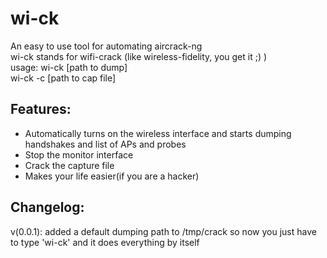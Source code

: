 # wi-ck
An easy to use tool for automating aircrack-ng  
wi-ck stands for wifi-crack (like wireless-fidelity, you get it ;) )  
usage: wi-ck [path to dump]  
       wi-ck -c [path to cap file]
  
## Features:
- Automatically turns on the wireless interface and starts dumping handshakes and list of APs and probes
- Stop the monitor interface
- Crack the capture file
- Makes your life easier(if you are a hacker)

## Changelog:
v(0.0.1): added a default dumping path to /tmp/crack so now you just have to type 'wi-ck' and it does everything by itself
